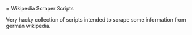 = Wikipedia Scraper Scripts

Very hacky collection of scripts intended to scrape some information from german wikipedia. 